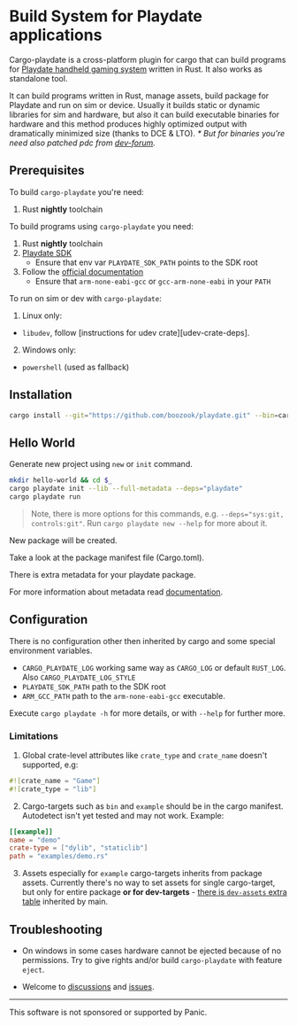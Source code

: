 # Build System for Playdate applications

Cargo-playdate is a cross-platform plugin for cargo that can build programs for [Playdate handheld gaming system](https://play.date) written in Rust. It also works as standalone tool.

It can build programs written in Rust, manage assets, build package for Playdate and run on sim or device.
Usually it builds static or dynamic libraries for sim and hardware,
but also it can build executable binaries for hardware and this method produces highly optimized output with dramatically minimized size (thanks to DCE & LTO).
_\* But for binaries you're need also patched pdc from [dev-forum][]._


[dev-forum]: https://devforum.play.date/t/sdk-2-0-b2-pdc-produces-pdx-with-broken-binary/11345/28


## Prerequisites

To build `cargo-playdate` you're need:
1. Rust __nightly__ toolchain

To build programs using `cargo-playdate` you need:
1. Rust __nightly__ toolchain
1. [Playdate SDK][sdk]
   - Ensure that env var `PLAYDATE_SDK_PATH` points to the SDK root
1. Follow the [official documentation][doc-prerequisites]
   - Ensure that `arm-none-eabi-gcc` or `gcc-arm-none-eabi` in your `PATH`

 <!-- TODO: Make gcc optional -->

To run on sim or dev with `cargo-playdate`:
1. Linux only:
  - `libudev`, follow [instructions for udev crate][udev-crate-deps].
2. Windows only:
  - `powershell` (used as fallback)

[sdk]: https://play.date/dev/#cardSDK
[doc-prerequisites]: https://sdk.play.date/Inside%20Playdate%20with%20C.html#_prerequisites
[rusb]: https://crates.io/crates/rusb


## Installation

```bash
cargo install --git="https://github.com/boozook/playdate.git" --bin=cargo-playdate
```


## Hello World

Generate new project using `new` or `init` command.

```bash
mkdir hello-world && cd $_
cargo playdate init --lib --full-metadata --deps="playdate"
cargo playdate run
```

> Note, there is more options for this commands, e.g. `--deps="sys:git, controls:git"`.
> Run `cargo playdate new --help` for more about it.

New package will be created.

Take a look at the package manifest file (Cargo.toml).

There is extra metadata for your playdate package.

For more information about metadata read [documentation][metadata-readme].

[metadata-readme]: https://github.com/boozook/playdate/blob/main/support/build/README.md#assets


<!--
## Crank(start) compatibility

TODO: Impl and describe compatibility with crank(start).
-->


## Configuration

There is no configuration other then inherited by cargo and some special environment variables.

- `CARGO_PLAYDATE_LOG` working same way as `CARGO_LOG` or default `RUST_LOG`. Also `CARGO_PLAYDATE_LOG_STYLE`
- `PLAYDATE_SDK_PATH` path to the SDK root
- `ARM_GCC_PATH` path to the `arm-none-eabi-gcc` executable.

Execute `cargo playdate -h` for more details, or with `--help` for further more.



### Limitations

1. Global crate-level attributes like `crate_type` and `crate_name` doesn't supported, e.g:
```rust
#![crate_name = "Game"]
#![crate_type = "lib"]
```

2. Cargo-targets such as `bin` and `example` should be in the cargo manifest. Autodetect isn't yet tested and may not work. Example:
```toml
[[example]]
name = "demo"
crate-type = ["dylib", "staticlib"]
path = "examples/demo.rs"
```


3. Assets especially for `example` cargo-targets inherits from package assets. Currently there's no way to set assets for single cargo-target, but only for entire package __or for dev-targets__ - [there is `dev-assets` extra table][dev-assets-doc] inherited by main.


[dev-assets-doc]: https://github.com/boozook/playdate/tree/main/support/build#dev-assets


## Troubleshooting

* On windows in some cases hardware cannot be ejected because of no permissions. Try to give rights and/or build `cargo-playdate` with feature `eject`.

* Welcome to [discussions](https://github.com/boozook/playdate/discussions) and [issues](https://github.com/boozook/playdate/issues).

- - -

This software is not sponsored or supported by Panic.
